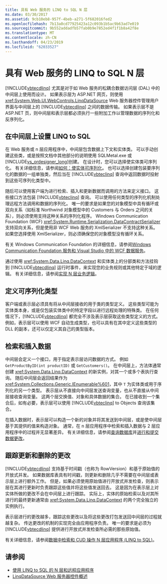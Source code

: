 ```yaml
---
title: 具有 Web 服务的 LINQ to SQL N 层
ms.date: 03/30/2017
ms.assetid: 9cb10eb8-957f-4beb-a271-5f682016fed2
ms.openlocfilehash: 7b13a0cd77925423a12c093b1b5ac9b63ad7e019
ms.sourcegitcommit: 9b552addadfb57fab0b9e7852ed4f1f1b8a42f8e
ms.translationtype: MT
ms.contentlocale: zh-CN
ms.lasthandoff: 04/23/2019
ms.locfileid: "62033527"
---
```

# <a name="linq-to-sql-n-tier-with-web-services"></a>具有 Web 服务的 LINQ to SQL N 层
[!INCLUDE[vbtecdlinq](../../../../../../includes/vbtecdlinq-md.md)] 尤其是对于如 Web 服务的松耦合数据访问层 (DAL) 中的中间层上使用而设计。 如果表示层为 ASP.NET 网页，则使用 <xref:System.Web.UI.WebControls.LinqDataSource> Web 服务器控件管理用户界面与中间层上的 [!INCLUDE[vbtecdlinq](../../../../../../includes/vbtecdlinq-md.md)] 之间的数据传输。 如果表示层不是 ASP.NET 页，则中间层和表示层都必须执行一些附加工作以管理数据的序列化和反序列化。  
  
## <a name="setting-up-linq-to-sql-on-the-middle-tier"></a>在中间层上设置 LINQ to SQL  
 在 Web 服务或 n 层应用程序中，中间层包含数据上下文和实体类。 可以手动创建这些类，或是按照文档中其他部分的说明使用 SQLMetal.exe 或[!INCLUDE[vs_ordesigner_long](../../../../../../includes/vs-ordesigner-long-md.md)]创建。 在设计时，您可以选择使实体类可序列化。 有关详细信息，请参阅[如何：使实体可序列化](../../../../../../docs/framework/data/adonet/sql/linq/how-to-make-entities-serializable.md)。 也可以选择创建包装要序列化的数据的一组单独类，然后当在 [!INCLUDE[vbteclinq](../../../../../../includes/vbteclinq-md.md)] 查询中返回数据时投射到这些可序列化类型中。  
  
 随后可以使用客户端为进行检索、插入和更新数据而调用的方法来定义接口。 这些接口方法包装 [!INCLUDE[vbteclinq](../../../../../../includes/vbteclinq-md.md)] 查询。 可以使用任何类型的序列化机制处理远程方法调用和数据的序列化。 唯一的要求是如果您的对象模型中具有循环或双向关系（如标准 Northwind 对象模型中的 Customers 与 Orders 之间的关系），则必须使用支持这种关系的序列化程序。 Windows Communication Foundation (WCF) <xref:System.Runtime.Serialization.DataContractSerializer> 支持双向关系，但是使用非 WCF Web 服务的 XmlSerializer 不支持这种关系。 如果您选择使用 XmlSerializer，则必须确保您的对象模型没有循环关系。  
  
 有关 Windows Communication Foundation 的详细信息，请参阅[Windows Communication Foundation 服务和 Visual Studio 中的 WCF 数据服务](/visualstudio/data-tools/windows-communication-foundation-services-and-wcf-data-services-in-visual-studio)。  
  
 通过使用 <xref:System.Data.Linq.DataContext> 和实体类上的分部类和方法挂钩到 [!INCLUDE[vbtecdlinq](../../../../../../includes/vbtecdlinq-md.md)] 运行时事件，来实现您的业务规则或其他特定于域的逻辑。 有关详细信息，请参阅[实现 N 层业务逻辑](../../../../../../docs/framework/data/adonet/sql/linq/implementing-business-logic-linq-to-sql.md)。  
  
## <a name="defining-the-serializable-types"></a>定义可序列化类型  
 客户端或表示层必须具有将从中间层接收的用于类的类型定义。 这些类型可能为实体类本身，或是仅包装实体类中的特定字段以进行远程处理的特殊类。 在任何情况下，[!INCLUDE[vbtecdlinq](../../../../../../includes/vbtecdlinq-md.md)] 都完全不涉及表示层获取这些类型定义的方式。 例如，表示层可以使用 WCF 自动生成类型，也可以具有在其中定义这些类型的 DLL 的副本，还可以仅定义其自己的类型版本。  
  
## <a name="retrieving-and-inserting-data"></a>检索和插入数据  
 中间层会定义一个接口，用于指定表示层访问数据的方式。 例如 `GetProductByID(int productID)` 或 `GetCustomers()`。 在中间层上，方法体通常创建 <xref:System.Data.Linq.DataContext> 的新实例，对其一个或多个表执行查询。 随后中间层会返回结果作为 <xref:System.Collections.Generic.IEnumerable%601>，其中 `T` 为实体类或用于序列化的另一个类型。 表示层从不直接向中间层发送查询变量，也从不直接从中间层接收查询变量。 这两个层交换值、对象和具体数据的集合。 在已接收到一个集合后，如有必要，表示层可以使用 [!INCLUDE[vbteclinq](../../../../../../includes/vbteclinq-md.md)] to Objects 查询该集合。  
  
 在插入数据时，表示层可以构造一个新的对象并将其发送到中间层，或是使中间层基于其提供的值来构造对象。 通常，在 n 层应用程序中检索和插入数据与 2 层应用程序中的过程并无显著差异。 有关详细信息，请参阅[查询数据库](../../../../../../docs/framework/data/adonet/sql/linq/querying-the-database.md)并[进行和提交数据更改](../../../../../../docs/framework/data/adonet/sql/linq/making-and-submitting-data-changes.md)。  
  
## <a name="tracking-changes-for-updates-and-deletes"></a>跟踪更新和删除的更改  
 [!INCLUDE[vbtecdlinq](../../../../../../includes/vbtecdlinq-md.md)] 支持基于时间戳（也称为 RowVersion）和基于原始值的开放式并发。 如果数据库表具有时间戳，则更新和删除几乎不需要在中间层或表示层上进行额外工作。 但是，如果必须使用原始值进行开放式并发检查，则表示层在其进行更新时负责跟踪这些值并将这些值发送回去。 这是因为在表示层上对实体所做的更改不会在中间层上进行跟踪。 实际上，实体的原始检索以及对其所进行的最终更新通常由 <xref:System.Data.Linq.DataContext> 的两个完全独立的实例执行。  
  
 表示层进行的更改越多，跟踪这些更改以及将这些更改打包发送回中间层的过程就越复杂。 传达更改的机制的实现完全由应用程序负责。 唯一的要求是必须为 [!INCLUDE[vbtecdlinq](../../../../../../includes/vbtecdlinq-md.md)] 提供进行开放式并发检查所必需的那些原始值。  
  
 有关详细信息，请参阅[数据中检索和 CUD 操作 N 层应用程序 (LINQ to SQL)](../../../../../../docs/framework/data/adonet/sql/linq/data-retrieval-and-cud-operations-in-n-tier-applications.md)。  
  
## <a name="see-also"></a>请参阅

- [使用 LINQ to SQL 的 N 层和远程应用程序](../../../../../../docs/framework/data/adonet/sql/linq/n-tier-and-remote-applications-with-linq-to-sql.md)
- [LinqDataSource Web 服务器控件概述](https://docs.microsoft.com/previous-versions/aspnet/bb547113(v=vs.100))
